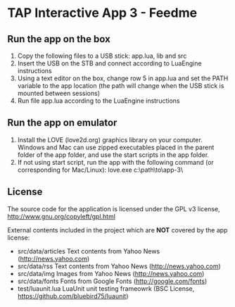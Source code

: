 # TAP Interactive App 3 - Feedme

## Run the app on the box
1. Copy the following files to a USB stick: app.lua, lib and src
2. Insert the USB on the STB and connect according to LuaEngine instructions
3. Using a text editor on the box, change row 5 in app.lua and set the PATH variable to the app location (the path will change when the USB stick is mounted between sessions)
4. Run file app.lua according to the LuaEngine instructions

## Run the app on emulator
1. Install the LOVE (love2d.org) graphics library on your computer. Windows and Mac can use zipped executables placed in the parent folder of the app folder, and use the start scripts in the app folder.
2. If not using start script, run the app with the following command (or corresponding for Mac/Linux): love.exe c:\path\to\app-3\

## License
The source code for the application is licensed under the GPL v3 license, http://www.gnu.org/copyleft/gpl.html

External contents included in the project which are **NOT** covered by the app license:
- src/data/articles Text contents from Yahoo News (http://news.yahoo.com)
- src/data/rss Text contents from Yahoo News (http://news.yahoo.com)
- src/data/img Images from Yahoo News (http://news.yahoo.com)
- src/data/fonts Fonts from Google Fonts (http://google.com/fonts)
- test/luaunit.lua LuaUnit unit testing frameowrk (BSC License, https://github.com/bluebird75/luaunit)
